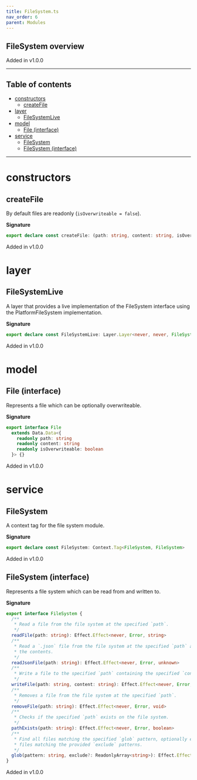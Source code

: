```yaml
---
title: FileSystem.ts
nav_order: 6
parent: Modules
---
```


## FileSystem overview

Added in v1.0.0

---

<h2 class="text-delta">Table of contents</h2>

- [constructors](#constructors)
  - [createFile](#createfile)
- [layer](#layer)
  - [FileSystemLive](#filesystemlive)
- [model](#model)
  - [File (interface)](#file-interface)
- [service](#service)
  - [FileSystem](#filesystem)
  - [FileSystem (interface)](#filesystem-interface)

---

# constructors

## createFile

By default files are readonly (`isOverwriteable = false`).

**Signature**

```ts
export declare const createFile: (path: string, content: string, isOverwriteable?: boolean) => File
```

Added in v1.0.0

# layer

## FileSystemLive

A layer that provides a live implementation of the FileSystem interface using the PlatformFileSystem implementation.

**Signature**

```ts
export declare const FileSystemLive: Layer.Layer<never, never, FileSystem>
```

Added in v1.0.0

# model

## File (interface)

Represents a file which can be optionally overwriteable.

**Signature**

```ts
export interface File
  extends Data.Data<{
    readonly path: string
    readonly content: string
    readonly isOverwriteable: boolean
  }> {}
```

Added in v1.0.0

# service

## FileSystem

A context tag for the file system module.

**Signature**

```ts
export declare const FileSystem: Context.Tag<FileSystem, FileSystem>
```

Added in v1.0.0

## FileSystem (interface)

Represents a file system which can be read from and written to.

**Signature**

```ts
export interface FileSystem {
  /**
   * Read a file from the file system at the specified `path`.
   */
  readFile(path: string): Effect.Effect<never, Error, string>
  /**
   * Read a `.json` file from the file system at the specified `path` and parse
   * the contents.
   */
  readJsonFile(path: string): Effect.Effect<never, Error, unknown>
  /**
   * Write a file to the specified `path` containing the specified `content`.
   */
  writeFile(path: string, content: string): Effect.Effect<never, Error, void>
  /**
   * Removes a file from the file system at the specified `path`.
   */
  removeFile(path: string): Effect.Effect<never, Error, void>
  /**
   * Checks if the specified `path` exists on the file system.
   */
  pathExists(path: string): Effect.Effect<never, Error, boolean>
  /**
   * Find all files matching the specified `glob` pattern, optionally excluding
   * files matching the provided `exclude` patterns.
   */
  glob(pattern: string, exclude?: ReadonlyArray<string>): Effect.Effect<never, Error, Array<string>>
}
```

Added in v1.0.0
